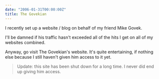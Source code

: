 ```yaml
---
date: "2006-01-31T00:00:00Z"
title: The Govekian
---
```

I recently set up a website / blog on behalf of my friend Mike Govek.

I'll be damned if his traffic hasn't exceeded all of the hits I get on all of my websites combined.

Anyway, go visit The Govekian's website.  It's quite entertaining, if nothing else because I still haven't given him access to it yet.

> Update: this site has been shut down for a long time.  I never did end up giving him access.
